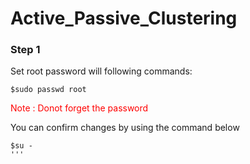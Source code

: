 # Active_Passive_Clustering

### Step 1
Set root password will following commands:
```console
$sudo passwd root
```
<span style="color:red"> Note : Donot forget the password </span>

You can confirm changes by using the command below
```console
$su -
'''
